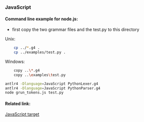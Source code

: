 ### JavaScript

#### Command line example for node.js:
- first copy the two grammar files and the test.py to this directory

Unix:
```bash
    cp ../*.g4 .
    cp ../examples/test.py .
```

Windows:
```bash
    copy ..\*.g4
    copy ..\examples\test.py
```

```bash
antlr4 -Dlanguage=JavaScript PythonLexer.g4
antlr4 -Dlanguage=JavaScript PythonParser.g4
node grun_tokens.js test.py
```

#### Related link:
[JavaScript target](https://github.com/antlr/antlr4/blob/dev/doc/javascript-target.md)
